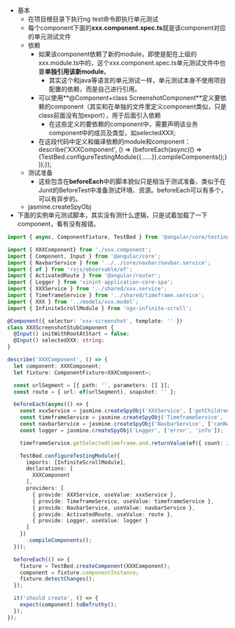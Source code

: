 * 基本
    * 在项目根目录下执行ng test命令即执行单元测试
    * 每个component下面的**xxx.component.spec.ts**就是该component对应的单元测试文件
    * 依赖
        * 如果该component依赖了新的module，即使是配在上级的xxx.module.ts中的，这个xxx.component.spec.ts单元测试文件中也要**单独引用该新module**。
            * 其实这个和java等语言的单元测试一样，单元测试本身不使用项目配置的依赖，而是自己进行引用。
        * 可以使用**@Component+class ScreenshotComponent**定义要依赖的component（其实和在单独的文件里定义component类似，只是class前面没有加export），用于后面引入依赖
            * 在这些定义的要依赖的component中，需要声明该业务component中的成员及类型，如selectedXXX;
        * 在这段代码中定义和编译依赖的module和component：describe('XXXComponent', () => {beforeEach(async(() => {TestBed.configureTestingModule({…...}).compileComponents();}));});
    * 测试准备
        * 这些包含在**beforeEach**中的脚本貌似只是相当于测试准备，类似于在Junit的BeforeTest中准备测试环境、资源。beforeEach可以有多个，可以有异步的。
    * jasmine.createSpyObj
* 下面的实例单元测试脚本，其实没有测什么逻辑，只是试着加载了一下component，看有没有报错。

```typescript
import { async, ComponentFixture, TestBed } from '@angular/core/testing';

import { XXXComponent} from './xxx.component';
import { Component, Input } from '@angular/core';
import { NavbarService } from '../../core/navbar/navbar.service';
import { of } from 'rxjs/observable/of';
import { ActivatedRoute } from '@angular/router';
import { Logger } from 'sinint-application-core-spa';
import { XXXService } from '../shared/xxx.service';
import { TimeframeService } from '../shared/timeframe.service';
import { XXX } from '../models/xxx.model';
import { InfiniteScrollModule } from 'ngx-infinite-scroll';

@Component({ selector: 'xxx-screenshot', template: '' })
class XXXScreenshotStubComponent {
  @Input() initWithRootAtStart = false;
  @Input() selectedXXX: string;
}

describe('XXXComponent', () => {
  let component: XXXComponent;
  let fixture: ComponentFixture<XXXComponent>;

  const urlSegment = [{ path: '', parameters: [] }];
  const route = { url: of(urlSegment), snapshot: '' };

  beforeEach(async(() => {
    const xxxService = jasmine.createSpyObj('XXXService', ['getChildrenXXX', 'getXXX']);
    const timeframeService = jasmine.createSpyObj('TimeframeService', ['getSelectedtimeframe']);
    const navbarService = jasmine.createSpyObj('NavbarService', ['canNavigateBack']);
    const logger = jasmine.createSpyObj('Logger', ['error', 'info']);

    timeframeService.getSelectedtimeframe.and.returnValue(of({ count: 24, unit: 'today', value: 'today' }));

    TestBed.configureTestingModule({
      imports: [InfiniteScrollModule],
      declarations: [
        XXXComponent
      ],
      providers: [
        { provide: XXXService, useValue: xxxService },
        { provide: TimeframeService, useValue: timeframeService },
        { provide: NavbarService, useValue: navbarService },
        { provide: ActivatedRoute, useValue: route },
        { provide: Logger, useValue: logger }
      ]
    })
      .compileComponents();
  }));

  beforeEach(() => {
    fixture = TestBed.createComponent(XXXComponent);
    component = fixture.componentInstance;
    fixture.detectChanges();
  });

  it('should create', () => {
    expect(component).toBeTruthy();
  });
});

```
